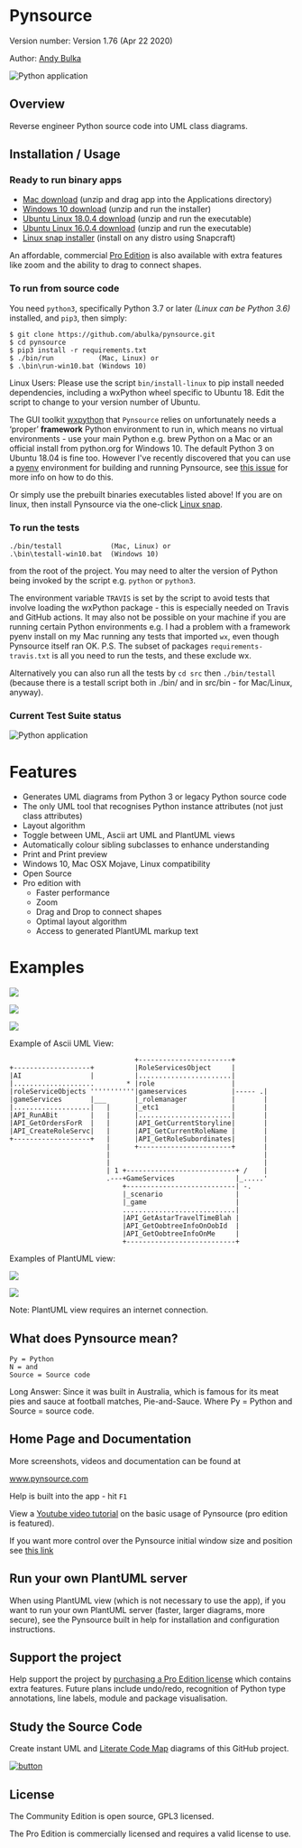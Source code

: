 # Pynsource

Version number: Version 1.76 (Apr 22 2020)

Author: [Andy Bulka](www.andypatterns.com)

![Python application](https://github.com/abulka/pynsource/workflows/Python%20application/badge.svg)

## Overview

Reverse engineer Python source code into UML class diagrams.

## Installation / Usage

### Ready to run binary apps ###

 * [Mac download](http://bit.ly/pynsource-mac-1-76) (unzip and drag app into the Applications directory) 
 * [Windows 10 download](https://bit.ly/pynsource-win-1-73-setup-zip) (unzip and run the installer) 
 * [Ubuntu Linux 18.0.4 download](http://bit.ly/pynsource-ubuntu-18-1-76) (unzip and run the executable) 
 * [Ubuntu Linux 16.0.4 download](http://bit.ly/pynsource-ubuntu-16-1-76) (unzip and run the executable) 
 * [Linux snap installer](http://bit.ly/pynsource-snap) (install on any distro using Snapcraft) 
 
An affordable, commercial [Pro Edition](http://pynsource.com/pricing.html) is also available with extra features 
like zoom and the ability to drag to connect shapes.

### To run from source code ###

You need `python3`, specifically Python 3.7 or later *(Linux can be Python 3.6)*  installed, and `pip3`, then simply:

    $ git clone https://github.com/abulka/pynsource.git
    $ cd pynsource
    $ pip3 install -r requirements.txt
    $ ./bin/run           (Mac, Linux) or
    $ .\bin\run-win10.bat (Windows 10)

Linux Users: Please use the script `bin/install-linux` to pip install needed dependencies,
including a wxPython wheel specific to Ubuntu 18. Edit the script to change to your version 
number of Ubuntu.

The GUI toolkit [wxpython](https://wxpython.org/) that `Pynsource` relies on unfortunately needs a ‘proper’ **framework** Python environment to run in, which means no virtual environments - use your main Python e.g. brew Python on a Mac or an official install from python.org for Windows 10. The default Python 3 on Ubuntu 18.04 is fine too. 
However I've recently discovered that you can use a [pyenv](https://github.com/pyenv/pyenv) environment for building and running Pynsource, see [this issue](https://github.com/abulka/pynsource/issues/68#issuecomment-605612292) for more info on how to do this.

Or simply use the prebuilt binaries executables listed above! 
If you are on linux, then install Pynsource via the one-click [Linux snap](http://bit.ly/pynsource-snap).

### To run the tests

```
./bin/testall            (Mac, Linux) or
.\bin\testall-win10.bat  (Windows 10)
```

from the root of the project. You may need to alter the version of Python being invoked by the script e.g. `python` or `python3`.

The environment variable `TRAVIS` is set by the script to avoid tests that involve loading the wxPython package - this is especially needed on Travis and GitHub actions. It may also not be possible on your machine if you are running certain Python environments e.g. I had a problem with a framework pyenv install on my Mac running any tests that imported `wx`, even though Pynsource itself ran OK.  P.S. The subset of packages `requirements-travis.txt` is all you need to run the tests, and these exclude wx.

Alternatively you can also run all the tests by `cd src` then `./bin/testall` (because there is a testall script both in ./bin/ and in src/bin - for Mac/Linux, anyway).

### Current Test Suite status

![Python application](https://github.com/abulka/pynsource/workflows/Python%20application/badge.svg)


# Features

 - Generates UML diagrams from Python 3 or legacy Python source code
 - The only UML tool that recognises Python instance attributes (not just class attributes) 
 - Layout algorithm
 - Toggle between UML, Ascii art UML and PlantUML views
 - Automatically colour sibling subclasses to enhance understanding
 - Print and Print preview
 - Windows 10, Mac OSX Mojave, Linux compatibility
 - Open Source
 - Pro edition with
    - Faster performance
    - Zoom
    - Drag and Drop to connect shapes
    - Optimal layout algorithm
    - Access to generated PlantUML markup text 

# Examples

![](https://www.dropbox.com/s/aq4hu3hfdvtxkp8/pynsource-comments.png?raw=1)

![](https://www.dropbox.com/s/3o2p7h6qqf5hbhc/pynsource-zoom-line-edit.png?raw=1)

![](https://www.dropbox.com/s/w183c0vmt8o6qs9/pynsource-drag-drop-connect.png?raw=1)

Example of Ascii UML View:


                                   +-----------------------+
    +-------------------+          |RoleServicesObject     |
    |AI                 |          |.......................|
    |....................        * |role                   |
    |roleServiceObjects '''''''''''|gameservices           |----- .|
    |gameServices       |___       |_rolemanager           |       |
    |...................|   |      |_etc1                  |       |
    |API_RunABit        |   |      |.......................|       |
    |API_GetOrdersForR  |   |      |API_GetCurrentStoryline|       |
    |API_CreateRoleServc|   |      |API_GetCurrentRoleName |       |
    +-------------------+   |      |API_GetRoleSubordinates|       |
                            |      +-----------------------+       |
                            |                                      |
                            |                                      |
                            | 1 +---------------------------+ /    |
                            .---+GameServices               |_.....'
                                +---------------------------| -.
                                |_scenario                  |
                                |_game                      |
                                ............................|
                                |API_GetAstarTravelTimeBlah |
                                |API_GetOobtreeInfoOnOobId  |
                                |API_GetOobtreeInfoOnMe     |
                                +---------------------------+

Examples of PlantUML view:

![](https://www.dropbox.com/s/v6f5t2hohl97hja/pynsource-plantuml-1.png?raw=1)

![](https://www.dropbox.com/s/furf89q7b2brpr0/pynsource-plantuml-2.png?raw=1)

Note: PlantUML view requires an internet connection.
                                    
## What does Pynsource mean?

    Py = Python
    N = and
    Source = Source code

Long Answer: Since it was built in Australia, which is famous for its meat pies and sauce
   at football matches, Pie-and-Sauce.  Where Py = Python and Source = source code.
   
## Home Page and Documentation

More screenshots, videos and documentation can be found at

www.pynsource.com

Help is built into the app - hit `F1`

View a [Youtube video tutorial](https://youtu.be/FEXeDI18LMs) on the basic usage of Pynsource (pro edition is featured).

If you want more control over the Pynsource initial window size and position see 
[this link](https://github.com/abulka/pynsource/issues/49#issuecomment-475069439)

## Run your own PlantUML server
When using PlantUML view (which is not necessary to use the app), if you want to run your own PlantUML server (faster, larger diagrams, more secure), see the Pynsource built in help for installation and configuration instructions.  

## Support the project
Help support the project by [purchasing a Pro Edition license](https://pynsource.com/pricing.html) which contains extra features.  Future plans include
undo/redo, recognition of Python type annotations, line labels, module and package visualisation.

## Study the Source Code

Create instant UML and [Literate Code Map](http://bit.ly/lcodemaps) diagrams of this GitHub project.

[![button](https://www.dropbox.com/s/auynuqlfbrrxyhm/open_in_gituml_flat.png?raw=1)](http://gituml.com/ztree_scratchpad?user=abulka&repo=pynsource&commit=master)

## License

The Community Edition is open source, GPL3 licensed.

The Pro Edition is commercially licensed and requires a valid license to use.
  
